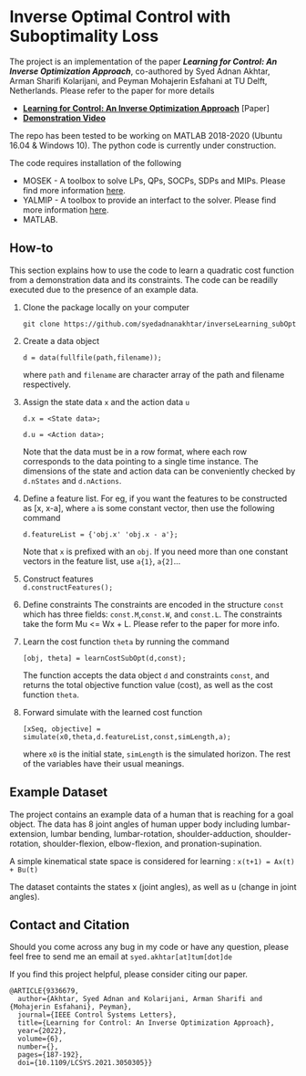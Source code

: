 # Inverse Optimal Control with Suboptimality Loss
The project is an implementation of the paper **_Learning for Control: An Inverse Optimization Approach_**, co-authored by Syed Adnan Akhtar, Arman Sharifi Kolarijani, and Peyman Mohajerin Esfahani at TU Delft, Netherlands. Please refer to the paper for more details

- **[Learning for Control: An Inverse Optimization Approach](https://ieeexplore.ieee.org/document/9336679)** [Paper]
- **[Demonstration Video](https://syedadnanakhtar.github.io/project/)**

The repo has been tested to be working on MATLAB 2018-2020 (Ubuntu 16.04 & Windows 10).
The python code is currently under construction. 
 
The code requires installation of the following 
- MOSEK - A toolbox to solve LPs, QPs, SOCPs, SDPs and MIPs. Please find more information [here](https://www.mosek.com/).
- YALMIP - A toolbox to provide an interfact to the solver. Please find more information [here](https://yalmip.github.io/).
- MATLAB.

## How-to
This section explains how to use the code to learn a quadratic cost function from a demonstration data and its constraints. The code can be readilly executed due to the presence of an example data. 

1. Clone the package locally on your computer 

   `git clone https://github.com/syedadnanakhtar/inverseLearning_subOpt`

2. Create a data object 

   `d = data(fullfile(path,filename));`
   
   where `path` and `filename` are character array of the path and filename respectively.

3.  Assign the state data `x` and the action data `u`

    `d.x = <State data>;`
   
    `d.u = <Action data>;`
   
    Note that the data must be in a row format, where each row corresponds to the data pointing to a single time instance. The dimensions of the state and action data can be conveniently checked by `d.nStates` and `d.nActions`.
   
4. Define a feature list. For eg, if you want the features to be constructed as [x, x-a], where `a` is some constant vector, then use the following command

   `d.featureList = {'obj.x' 'obj.x - a'};`
   
   Note that `x` is prefixed with an `obj`. If you need more than one constant vectors in the feature list, use `a{1}`, `a{2]`...
   
5. Construct features  
   `d.constructFeatures();`
  
6. Define constraints
   The constraints are encoded in the structure `const` which has three fields: `const.M`,`const.W`, and `const.L`. The constraints take the form Mu <= Wx + L. Please refer to the paper for more info. 
   
7. Learn the cost function `theta` by running the command 

   `[obj, theta] = learnCostSubOpt(d,const);`
   
   The function accepts the data object `d` and constraints `const`, and returns the total objective function value (cost), as well as the cost function `theta`.
   
 8. Forward simulate with the learned cost function
 
    `[xSeq, objective] = simulate(x0,theta,d.featureList,const,simLength,a);`
    
    where `x0` is the initial state, `simLength` is the simulated horizon. The rest of the variables have their usual meanings. 
    
    
 ## Example Dataset
 The project contains an example data of a human that is reaching for a goal object. The data has 8 joint angles of human upper body including lumbar-extension, lumbar bending, lumbar-rotation, shoulder-adduction, shoulder-rotation, shoulder-flexion, elbow-flexion, and pronation-supination.
 
 A simple kinematical state space is considered for learning : `x(t+1) = Ax(t) + Bu(t)`
 
 The dataset containts the states x (joint angles), as well as u (change in joint angles). 


## Contact and Citation

Should you come across any bug in my code or have any question, please feel free to send me an email at `syed.akhtar[at]tum[dot]de`




If you find this project helpful, please consider citing our paper.
```
@ARTICLE{9336679,
  author={Akhtar, Syed Adnan and Kolarijani, Arman Sharifi and {Mohajerin Esfahani}, Peyman},
  journal={IEEE Control Systems Letters}, 
  title={Learning for Control: An Inverse Optimization Approach}, 
  year={2022},
  volume={6},
  number={},
  pages={187-192},
  doi={10.1109/LCSYS.2021.3050305}}
```

